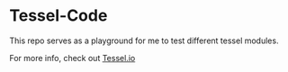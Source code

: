# Tessel-Code

This repo serves as a playground for me to test different tessel modules.

For more info, check out [Tessel.io](http://www.tessel.io/)
